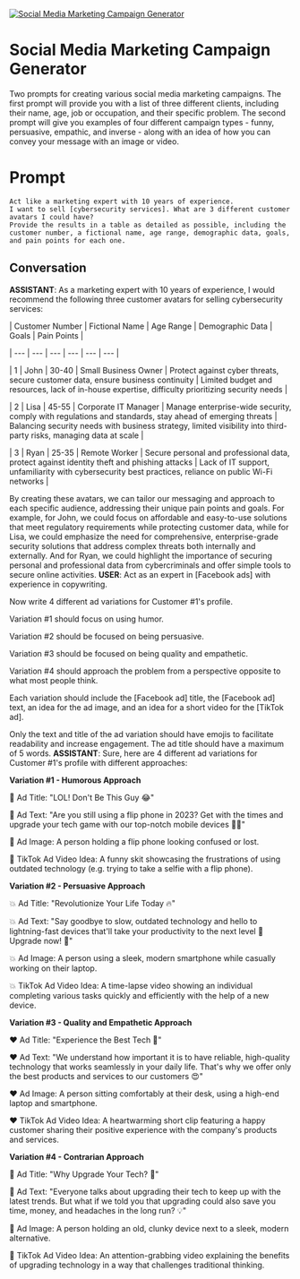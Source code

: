 
[![Social Media Marketing Campaign Generator](https://flow-prompt-covers.s3.us-west-1.amazonaws.com/icon/minimalist/mini_11.png)]()
# Social Media Marketing Campaign Generator 
Two prompts for creating various social media marketing campaigns. The first prompt will provide you with a list of three different clients, including their name, age, job or occupation, and their specific problem. The second prompt will give you examples of four different campaign types - funny, persuasive, empathic, and inverse - along with an idea of how you can convey your message with an image or video.

# Prompt

```
Act like a marketing expert with 10 years of experience.
I want to sell [cybersecurity services]. What are 3 different customer avatars I could have?
Provide the results in a table as detailed as possible, including the customer number, a fictional name, age range, demographic data, goals, and pain points for each one.
```

## Conversation

**ASSISTANT**: As a marketing expert with 10 years of experience, I would recommend the following three customer avatars for selling cybersecurity services:



| Customer Number | Fictional Name | Age Range | Demographic Data | Goals | Pain Points |

| --- | --- | --- | --- | --- | --- |

| 1 | John | 30-40 | Small Business Owner | Protect against cyber threats, secure customer data, ensure business continuity | Limited budget and resources, lack of in-house expertise, difficulty prioritizing security needs |

| 2 | Lisa | 45-55 | Corporate IT Manager | Manage enterprise-wide security, comply with regulations and standards, stay ahead of emerging threats | Balancing security needs with business strategy, limited visibility into third-party risks, managing data at scale |

| 3 | Ryan | 25-35 | Remote Worker | Secure personal and professional data, protect against identity theft and phishing attacks | Lack of IT support, unfamiliarity with cybersecurity best practices, reliance on public Wi-Fi networks |



By creating these avatars, we can tailor our messaging and approach to each specific audience, addressing their unique pain points and goals. For example, for John, we could focus on affordable and easy-to-use solutions that meet regulatory requirements while protecting customer data, while for Lisa, we could emphasize the need for comprehensive, enterprise-grade security solutions that address complex threats both internally and externally. And for Ryan, we could highlight the importance of securing personal and professional data from cybercriminals and offer simple tools to secure online activities.
**USER**: Act as an expert in [Facebook ads] with experience in copywriting.

Now write 4 different ad variations for Customer #1's profile.

Variation #1 should focus on using humor.

Variation #2 should be focused on being persuasive.

Variation #3 should be focused on being quality and empathetic.

Variation #4 should approach the problem from a perspective opposite to what most people think.



Each variation should include the [Facebook ad] title, the [Facebook ad] text, an idea for the ad image, and an idea for a short video for the [TikTok ad].

Only the text and title of the ad variation should have emojis to facilitate readability and increase engagement. The ad title should have a maximum of 5 words.
**ASSISTANT**: Sure, here are 4 different ad variations for Customer #1's profile with different approaches:



**Variation #1 - Humorous Approach**



🤣 Ad Title: "LOL! Don't Be This Guy 😂"



🤣 Ad Text: "Are you still using a flip phone in 2023? Get with the times and upgrade your tech game with our top-notch mobile devices 📱😉"



🤣 Ad Image: A person holding a flip phone looking confused or lost.



🤣 TikTok Ad Video Idea: A funny skit showcasing the frustrations of using outdated technology (e.g. trying to take a selfie with a flip phone).



**Variation #2 - Persuasive Approach**



💥 Ad Title: "Revolutionize Your Life Today 🔥"



💥 Ad Text: "Say goodbye to slow, outdated technology and hello to lightning-fast devices that'll take your productivity to the next level 🚀 Upgrade now! 💪"



💥 Ad Image: A person using a sleek, modern smartphone while casually working on their laptop.



💥 TikTok Ad Video Idea: A time-lapse video showing an individual completing various tasks quickly and efficiently with the help of a new device.



**Variation #3 - Quality and Empathetic Approach**



❤️ Ad Title: "Experience the Best Tech 💯"



❤️ Ad Text: "We understand how important it is to have reliable, high-quality technology that works seamlessly in your daily life. That's why we offer only the best products and services to our customers 😍"



❤️ Ad Image: A person sitting comfortably at their desk, using a high-end laptop and smartphone.



❤️ TikTok Ad Video Idea: A heartwarming short clip featuring a happy customer sharing their positive experience with the company's products and services.



**Variation #4 - Contrarian Approach**



🤔 Ad Title: "Why Upgrade Your Tech? 🤔"



🤔 Ad Text: "Everyone talks about upgrading their tech to keep up with the latest trends. But what if we told you that upgrading could also save you time, money, and headaches in the long run? 💡"



🤔 Ad Image: A person holding an old, clunky device next to a sleek, modern alternative.



🤔 TikTok Ad Video Idea: An attention-grabbing video explaining the benefits of upgrading technology in a way that challenges traditional thinking.


